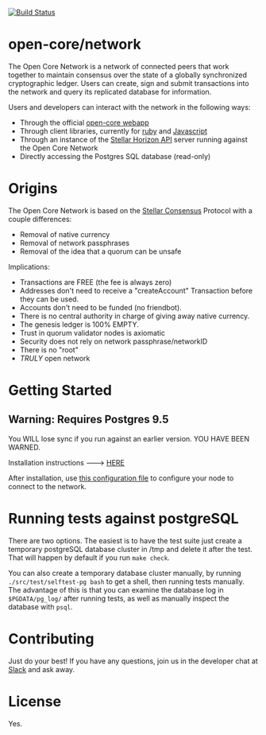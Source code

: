 [![Build Status](https://travis-ci.org/stellar/stellar-core.svg?branch=auto)](https://travis-ci.org/stellar/stellar-core)

# open-core/network

The Open Core Network is a network of connected peers that work together to maintain consensus over the state of a globally synchronized cryptographic ledger. Users can create, sign and submit transactions into the network and query its replicated database for information.

Users and developers can interact with the network in the following ways:

* Through the official [open-core webapp](http://github.com/open-core/webapp)
* Through client libraries, currently for [ruby](http://github.com/open-core/open-core-ruby) and [Javascript](http://github.com/open-core/open-core-js)
* Through an instance of the [Stellar Horizon API](http://github.com/stellar/horizon) server running against the Open Core Network
* Directly accessing the Postgres SQL database (read-only)

# Origins

The Open Core Network is based on the [Stellar Consensus](http://www.stellar.org/galaxy) Protocol with a couple differences:

- Removal of native currency
- Removal of network passphrases
- Removal of the idea that a quorum can be unsafe

Implications:

- Transactions are FREE (the fee is always zero)
- Addresses don't need to receive a "createAccount" Transaction before they can be used.
- Accounts don't need to be funded (no friendbot).
- There is no central authority in charge of giving away native currency.
- The genesis ledger is 100% EMPTY.
- Trust in quorum validator nodes is axiomatic
- Security does not rely on network passphrase/networkID
- There is no "root"
- *TRULY* open network

# Getting Started

## Warning: Requires Postgres 9.5

You WILL lose sync if you run against an earlier version. YOU HAVE BEEN WARNED.

Installation instructions ---> [HERE](https://github.com/buhrmi/core/blob/master/INSTALL.md)

After installation, use [this configuration file](https://github.com/buhrmi/core/blob/master/docs/open-core.cfg) to configure your node to connect to the network.
 
# Running tests against postgreSQL

There are two options.  The easiest is to have the test suite just
create a temporary postgreSQL database cluster in /tmp and delete it
after the test.  That will happen by default if you run `make check`.

You can also create a temporary database cluster manually, by running
`./src/test/selftest-pg bash` to get a shell, then running tests
manually.  The advantage of this is that you can examine the database
log in `$PGDATA/pg_log/` after running tests, as well as manually
inspect the database with `psql`.

# Contributing

Just do your best! If you have any questions, join us in the developer chat at [Slack](https://stellar-public.slack.com/messages/dev/) and ask away.

# License

Yes.
